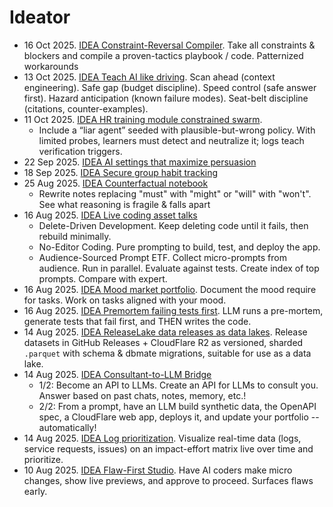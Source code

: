 # Ideator

- 16 Oct 2025. [IDEA Constraint-Reversal Compiler](https://chatgpt.com/c/68f051d0-ad50-8321-891b-b66076fc75b9). Take all constraints & blockers and compile a proven-tactics playbook / code. Patternized workarounds
- 13 Oct 2025. [IDEA Teach AI like driving](https://chatgpt.com/c/68ecbd65-9ac4-8323-9156-0d8ad2d21990). Scan ahead (context engineering). Safe gap (budget discipline). Speed control (safe answer first). Hazard anticipation (known failure modes). Seat-belt discipline (citations, counter-examples).
- 11 Oct 2025. [IDEA HR training module constrained swarm](https://chatgpt.com/c/68e773dc-c3ac-8322-941b-9364d2afd866).
  - Include a “liar agent” seeded with plausible-but-wrong policy. With limited probes, learners must detect and neutralize it; logs teach verification triggers.
- 22 Sep 2025. [IDEA AI settings that maximize persuasion](https://chatgpt.com/c/68d138be-5014-8332-998f-fc5950d8ec57)
- 18 Sep 2025. [IDEA Secure group habit tracking](https://chatgpt.com/c/68cbe97a-90b0-832a-b0aa-97f0d986e758)
- 25 Aug 2025. [IDEA Counterfactual notebook](https://chatgpt.com/c/68ac2c57-2578-8331-a50a-7c3a8ba95db0)
  - Rewrite notes replacing "must" with "might" or "will" with "won't". See what reasoning is fragile & falls apart
- 16 Aug 2025. [IDEA Live coding asset talks](https://chatgpt.com/c/68a158ca-1f94-8325-bb7a-9f1d2c409ea8)
  - Delete-Driven Development. Keep deleting code until it fails, then rebuild minimally.
  - No-Editor Coding. Pure prompting to build, test, and deploy the app.
  - Audience-Sourced Prompt ETF. Collect micro-prompts from audience. Run in parallel. Evaluate against tests. Create index of top prompts. Compare with expert.
- 16 Aug 2025. [IDEA Mood market portfolio](https://chatgpt.com/c/68a083b4-675c-8322-93f0-f83ac7f0464b). Document the mood require for tasks. Work on tasks aligned with your mood.
- 16 Aug 2025. [IDEA Premortem failing tests first](https://chatgpt.com/c/68a07ec3-e7bc-832f-a584-433e35cb0b72). LLM runs a pre-mortem, generate tests that fail first, and THEN writes the code.
- 14 Aug 2025. [IDEA ReleaseLake data releases as data lakes](https://chatgpt.com/c/689d7a3b-e1b4-8320-a013-bd78cd67f1b5). Release datasets in GitHub Releases + CloudFlare R2 as versioned, sharded `.parquet` with schema & dbmate migrations, suitable for use as a data lake.
- 14 Aug 2025. [IDEA Consultant-to-LLM Bridge](https://chatgpt.com/c/689d54ce-7598-8327-9754-78e9ce1a3c95)
  - 1/2: Become an API to LLMs. Create an API for LLMs to consult you. Answer based on past chats, notes, memory, etc.!
  - 2/2: From a prompt, have an LLM build synthetic data, the OpenAPI spec, a CloudFlare web app, deploys it, and update your portfolio -- automatically!
- 14 Aug 2025. [IDEA Log prioritization](https://chatgpt.com/c/689c9aed-0e24-8328-b284-ebcfabeb7b47). Visualize real-time data (logs, service requests, issues) on an impact-effort matrix live over time and prioritize.
- 10 Aug 2025. [IDEA Flaw-First Studio](https://chatgpt.com/c/689a0ae0-0994-8333-9db3-b2ceda574255). Have AI coders make micro changes, show live previews, and approve to proceed. Surfaces flaws early.
